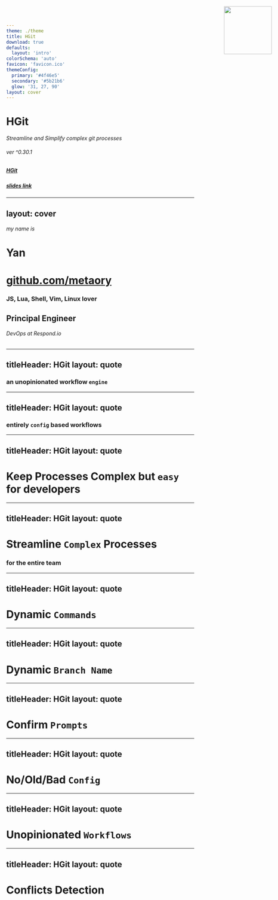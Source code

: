 ```yaml
---
theme: ./theme
title: HGit
download: true
defaults:
  layout: 'intro'
colorSchema: 'auto'
favicon: 'favicon.ico'
themeConfig:
  primary: '#4f46e5'
  secondary: '#5b21b6'
  glow: '31, 27, 90'
layout: cover
---
```


# HGit
<i>Streamline and Simplify complex git processes</i>

###### ver ^0.30.1
##### [HGit](https://github.com/metaory/hgit-cli/)

##### [slides link](https://metaory.github.io/hgit-talk/)

---
layout: cover
---

<img width="128" style="position: absolute; top: 20px; right: 20px;" src="/logo.png">

###### my name is
# Yan

# [github.com/metaory](https://github.com/metaory/)

### JS, Lua, Shell, Vim, Linux lover
## Principal Engineer

######  DevOps at Respond.io

---
titleHeader: HGit
layout: quote
---

### an unopinionated workflow `engine`

---
titleHeader: HGit
layout: quote
---

### entirely `config` based workflows

---
titleHeader: HGit
layout: quote
---

# Keep Processes Complex but `easy` for developers

---
titleHeader: HGit
layout: quote
---

# Streamline `Complex` Processes

### for the entire team

---
titleHeader: HGit
layout: quote
---

# Dynamic  `Commands`

---
titleHeader: HGit
layout: quote
---

# Dynamic `Branch Name`

---
titleHeader: HGit
layout: quote
---

# Confirm `Prompts`

---
titleHeader: HGit
layout: quote
---

# No/Old/Bad  `Config`

---
titleHeader: HGit
layout: quote
---

# Unopinionated `Workflows`

---
titleHeader: HGit
layout: quote
---

# Conflicts Detection

